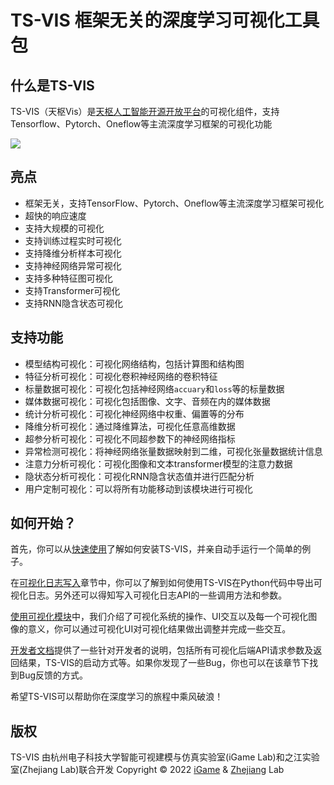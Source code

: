 # TS-VIS 框架无关的深度学习可视化工具包

## 什么是TS-VIS

TS-VIS（天枢Vis）是[天枢人工智能开源开放平台](https://gitee.com/zhijiangtianshu/Dubhe)的可视化组件，支持Tensorflow、Pytorch、Oneflow等主流深度学习框架的可视化功能

![](quick_start/images/demo.gif)

## 亮点

* 框架无关，支持TensorFlow、Pytorch、Oneflow等主流深度学习框架可视化
* 超快的响应速度
* 支持大规模的可视化
* 支持训练过程实时可视化
* 支持降维分析样本可视化
* 支持神经网络异常可视化
* 支持多种特征图可视化
* 支持Transformer可视化
* 支持RNN隐含状态可视化


## 支持功能

- 模型结构可视化：可视化网络结构，包括计算图和结构图
- 特征分析可视化：可视化卷积神经网络的卷积特征
- 标量数据可视化：可视化包括神经网络`accuary`和`loss`等的标量数据
- 媒体数据可视化：可视化包括图像、文字、音频在内的媒体数据
- 统计分析可视化：可视化神经网络中权重、偏置等的分布
- 降维分析可视化：通过降维算法，可视化任意高维数据
- 超参分析可视化：可视化不同超参数下的神经网络指标
- 异常检测可视化：将神经网络张量数据映射到二维，可视化张量数据统计信息
- 注意力分析可视化：可视化图像和文本transformer模型的注意力数据
- 隐状态分析可视化：可视化RNN隐含状态值并进行匹配分析
- 用户定制可视化：可以将所有功能移动到该模块进行可视化

## 如何开始？

首先，你可以从[快速使用](quick_start/install.md)了解如何安装TS-VIS，并亲自动手运行一个简单的例子。

在[可视化日志写入](write_log/write_graph.md)章节中，你可以了解到如何使用TS-VIS在Python代码中导出可视化日志。另外还可以得知写入可视化日志API的一些调用方法和参数。

[使用可视化模块](use_visualization/graph.md)中，我们介绍了可视化系统的操作、UI交互以及每一个可视化图像的意义，你可以通过可视化UI对可视化结果做出调整并完成一些交互。

[开发者文档](developer/api.md)提供了一些针对开发者的说明，包括所有可视化后端API请求参数及返回结果，TS-VIS的启动方式等。如果你发现了一些Bug，你也可以在该章节下找到Bug反馈的方式。

希望TS-VIS可以帮助你在深度学习的旅程中乘风破浪！

## 版权

TS-VIS 由杭州电子科技大学智能可视建模与仿真实验室(iGame Lab)和之江实验室(Zhejiang Lab)联合开发
Copyright © 2022 [iGame](http://igame.hdu.edu.cn/) & [Zhejiang](https://www.zhejianglab.com/) Lab



